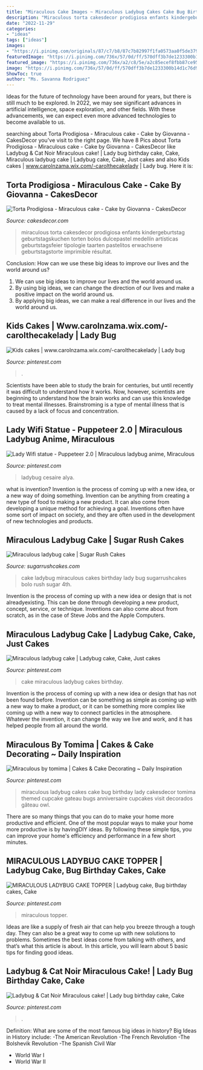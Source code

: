```yaml
---
title: "Miraculous Cake Images ~ Miraculous Ladybug Cakes Cake Bug Birthday Lady Cakesdecor Tomima Themed Cupcake Gateau Bugs Anniversaire Cupcakes Visit Decorados Gâteau Owl"
description: "Miraculous torta cakesdecor prodigiosa enfants kindergeburtstag geburtstagskuchen torten bolos dulcepastel medellín artísticas geburtstagsfeier tipologie taarten pastelitos erwachsene geburtstagstorte imprimible résultat"
date: "2022-11-29"
categories:
- "ideas"
tags: ["ideas"]
images:
- "https://i.pinimg.com/originals/87/c7/b8/87c7b82997f1fa0573aa0f5de379d020.jpg"
featuredImage: "https://i.pinimg.com/736x/57/0d/ff/570dff3b7de1233300b14d1c76d9a11c.jpg"
featured_image: "https://i.pinimg.com/736x/a2/c8/5e/a2c85ecef8fbb87ce95101660bde9a9a--miraculous-ladybug-cake-ideas-lady-bug-cake.jpg?b=t"
image: "https://i.pinimg.com/736x/57/0d/ff/570dff3b7de1233300b14d1c76d9a11c.jpg"
ShowToc: true
author: "Ms. Savanna Rodriguez"
---
```



Ideas for the future of technology have been around for years, but there is still much to be explored. In 2022, we may see significant advances in artificial intelligence, space exploration, and other fields. With these advancements, we can expect even more advanced technologies to become available to us.

	

		
searching about Torta Prodigiosa - Miraculous cake - Cake by Giovanna - CakesDecor you've visit to the right page. We have 8 Pics about Torta Prodigiosa - Miraculous cake - Cake by Giovanna - CakesDecor like Ladybug &amp; Cat Noir Miraculous cake! | Lady bug birthday cake, Cake, Miraculous ladybug cake | Ladybug cake, Cake, Just cakes and also Kids cakes | www.carolnzama.wix.com/-carolthecakelady | Lady bug. Here it is:
		
    
## Torta Prodigiosa - Miraculous Cake - Cake By Giovanna - CakesDecor

<img loading=lazy src="https://pic.cakesdecor.com/m/mpjb4fbuco2q7iwh4umf.jpg" onerror="this.onerror=null;this.src='https://tse1.mm.bing.net/th?id=OIP.Hm2LvcZx3VGKyrkKsPxaDAHaHa&amp;pid=15.1';" alt="Torta Prodigiosa - Miraculous cake - Cake by Giovanna - CakesDecor">

_Source: cakesdecor.com_

>miraculous torta cakesdecor prodigiosa enfants kindergeburtstag geburtstagskuchen torten bolos dulcepastel medellín artísticas geburtstagsfeier tipologie taarten pastelitos erwachsene geburtstagstorte imprimible résultat. 

	

Conclusion: How can we use these big ideas to improve our lives and the world around us?
1. We can use big ideas to improve our lives and the world around us. 
2. By using big ideas, we can change the direction of our lives and make a positive impact on the world around us. 
3. By applying big ideas, we can make a real difference in our lives and the world around us.

    
## Kids Cakes | Www.carolnzama.wix.com/-carolthecakelady | Lady Bug

<img loading=lazy src="https://i.pinimg.com/originals/30/f6/14/30f6142cea50c2339cf076826ab567c7.jpg" onerror="this.onerror=null;this.src='https://tse2.mm.bing.net/th?id=OIP.oLQrDUPkgr2V2VtwppfMQQHaJ4&amp;pid=15.1';" alt="Kids cakes | www.carolnzama.wix.com/-carolthecakelady | Lady bug">

_Source: pinterest.com_

>. 

	

Scientists have been able to study the brain for centuries, but until recently it was difficult to understand how it works. Now, however, scientists are beginning to understand how the brain works and can use this knowledge to treat mental illnesses. Brainstroming is a type of mental illness that is caused by a lack of focus and concentration.

    
## Lady Wifi Statue - Puppeteer 2.0 | Miraculous Ladybug Anime, Miraculous

<img loading=lazy src="https://i.pinimg.com/originals/87/c7/b8/87c7b82997f1fa0573aa0f5de379d020.jpg" onerror="this.onerror=null;this.src='https://tse1.mm.bing.net/th?id=OIP.2EoIJywO7tOjYD_LZ0CwLQAAAA&amp;pid=15.1';" alt="Lady Wifi statue - Puppeteer 2.0 | Miraculous ladybug anime, Miraculous">

_Source: pinterest.com_

>ladybug cesaire alya. 

	

what is invention?
Invention is the process of coming up with a new idea, or a new way of doing something. Invention can be anything from creating a new type of food to making a new product. It can also come from developing a unique method for achieving a goal. Inventions often have some sort of impact on society, and they are often used in the development of new technologies and products.

    
## Miraculous Ladybug Cake | Sugar Rush Cakes

<img loading=lazy src="https://sugarrushcakes.com/wp-content/uploads/2018/07/IMG_20180602_114000-1.jpg" onerror="this.onerror=null;this.src='https://tse2.mm.bing.net/th?id=OIP.LDDAwPaObt_q0nkJ92bSAwHaLM&amp;pid=15.1';" alt="Miraculous ladybug cake | Sugar Rush Cakes">

_Source: sugarrushcakes.com_

>cake ladybug miraculous cakes birthday lady bug sugarrushcakes bolo rush sugar 4th. 

	

Invention is the process of coming up with a new idea or design that is not alreadyexisting. This can be done through developing a new product, concept, service, or technique. Inventions can also come about from scratch, as in the case of Steve Jobs and the Apple Computers.

    
## Miraculous Ladybug Cake | Ladybug Cake, Cake, Just Cakes

<img loading=lazy src="https://i.pinimg.com/originals/a2/9b/51/a29b518a03bb61273844255138a6d701.jpg" onerror="this.onerror=null;this.src='https://tse1.mm.bing.net/th?id=OIP.pIy8-WB_QabcuWHkRR4jrQHaJ4&amp;pid=15.1';" alt="Miraculous ladybug cake | Ladybug cake, Cake, Just cakes">

_Source: pinterest.com_

>cake miraculous ladybug cakes birthday. 

	

Invention is the process of coming up with a new idea or design that has not been found before. Invention can be something as simple as coming up with a new way to make a product, or it can be something more complex like coming up with a new way to connect particles in the atmosphere. Whatever the invention, it can change the way we live and work, and it has helped people from all around the world.

    
## Miraculous By Tomima | Cakes &amp; Cake Decorating ~ Daily Inspiration

<img loading=lazy src="https://i.pinimg.com/736x/a2/c8/5e/a2c85ecef8fbb87ce95101660bde9a9a--miraculous-ladybug-cake-ideas-lady-bug-cake.jpg?b=t" onerror="this.onerror=null;this.src='https://tse3.mm.bing.net/th?id=OIP.aWVswXy7Go2EJZMs-XO5AwHaJ4&amp;pid=15.1';" alt="Miraculous by tomima | Cakes &amp; Cake Decorating ~ Daily Inspiration">

_Source: pinterest.com_

>miraculous ladybug cakes cake bug birthday lady cakesdecor tomima themed cupcake gateau bugs anniversaire cupcakes visit decorados gâteau owl. 

	

There are so many things that you can do to make your home more productive and efficient. One of the most popular ways to make your home more productive is by havingDIY ideas. By following these simple tips, you can improve your home's efficiency and performance in a few short minutes.

    
## MIRACULOUS LADYBUG CAKE TOPPER | Ladybug Cake, Bug Birthday Cakes, Cake

<img loading=lazy src="https://i.pinimg.com/736x/57/0d/ff/570dff3b7de1233300b14d1c76d9a11c.jpg" onerror="this.onerror=null;this.src='https://tse1.mm.bing.net/th?id=OIP.ehMyI08DyhpwtXxtC_b9gAHaHa&amp;pid=15.1';" alt="MIRACULOUS LADYBUG CAKE TOPPER | Ladybug cake, Bug birthday cakes, Cake">

_Source: pinterest.com_

>miraculous topper. 

	

Ideas are like a supply of fresh air that can help you breeze through a tough day. They can also be a great way to come up with new solutions to problems. Sometimes the best ideas come from talking with others, and that’s what this article is about. In this article, you will learn about 5 basic tips for finding good ideas.

    
## Ladybug &amp; Cat Noir Miraculous Cake! | Lady Bug Birthday Cake, Cake

<img loading=lazy src="https://i.pinimg.com/736x/08/d4/ca/08d4ca2809ecd80cc8906df9670caa9b.jpg" onerror="this.onerror=null;this.src='https://tse1.mm.bing.net/th?id=OIP.pjUFMxjBGH-zoxNLoxR0WAHaKz&amp;pid=15.1';" alt="Ladybug &amp; Cat Noir Miraculous cake! | Lady bug birthday cake, Cake">

_Source: pinterest.com_

>. 

	

Definition: What are some of the most famous big ideas in history?
Big Ideas in History include: 
-The American Revolution 
-The French Revolution 
-The Bolshevik Revolution 
-The Spanish Civil War 
- World War I 
- World War II

